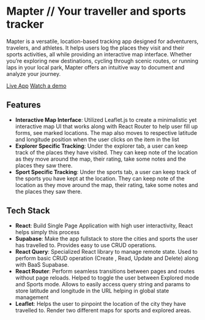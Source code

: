 # Mapter // Your traveller and sports tracker

Mapter is a versatile, location-based tracking app designed for adventurers, travelers, and athletes. It helps users log the places they visit and their sports activities, all while providing an interactive map interface. Whether you’re exploring new destinations, cycling through scenic routes, or running laps in your local park, Mapter offers an intuitive way to document and analyze your journey.

[Live App](https://mapter.vercel.app) 
[Watch a demo](https://www.youtube.com/watch?v=N38Im1epbpQ)


## Features

+ **Interactive Map Interface**: Utilized Leaflet.js to create a minimalistic yet interactive map UI that works along with React Router to help user fill up forms, see marked locations. The map also moves to respective latitude and longitude position when the user clicks on the item in the list
+ **Explorer Specific Tracking**: Under the explorer tab, a user can keep track of the places they have visited. They can keep note of the location as they move around the map, their rating, take some notes and the places they saw there.
+ **Sport Specific Tracking**: Under the sports tab, a user can keep track of the sports you have kept at the location. They can keep note of the location as they move around the map, their rating, take some notes and the places they saw there.

## Tech Stack

+ **React**: Build Single Page Application with high user interactivity, React helps simply this process
+ **Supabase**: Make the app fullstack to store the cities and sports the user has travelled to. Provides easy to use CRUD operations.
+ **React Query**: Specialized React library to manage remote state. Used to perform basic CRUD operation (Create , Read, Update and Delete) along with BaaS Supabase.
+ **React Router**: Perform seamless transitions between pages and routes without page reloads. Helped to toggle the user between Explored mode and Sports mode. Allows to easily access query string and params to store latitude and longitude in the URL helping in global state management
+ **Leaflet**: Helps the user to pinpoint the location of the city they have travelled to. Render two different maps for sports and explored areas.



